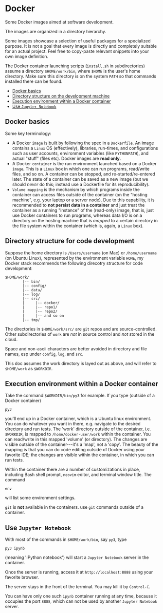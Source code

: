 # Docker

Some Docker images aimed at software development.

The images are organized in a directory hierarchy.

Some images showcase a selection of useful packages for a specialized purpose. It is not a goal that every image is directly and completely suitable for an actual project. Feel free to copy-paste relevant snippets into your own image definition.

The Docker container launching scripts (`install.sh` in subdirectories) assume a directory `$HOME/work/bin`, where `$HOME` is the user's home directory. Make sure this directory is on the system `PATH` so that commands installed there can be found.


<!-- toc -->

* [Docker basics](#docker-basics)
* [Directory structure on the development machine](#directory-structure)
* [Execution environment within a Docker container](#env-in-docker)
* [Use `Jupyter Notebook`](#jupyter-notebook)

<!-- end of toc -->

<a name="docker-basics"></a>
## Docker basics

Some key terminology:

+ A Docker `image` is built by following the spec in a `Dockerfile`. An image contains a `Linux` OS (effectively), libraries, run-times, and configurations such as user accounts, environment variables (like `PYTHONPATH`), and actual "stuff" (files etc). Docker images are **read only**.
+ A Docker `container` is the run environment launched based on a Docker `image`. This is a `Linux` box in which one can run programs, read/write files, and so on. A container can be stopped, and re-started/re-entered later. The state of a container can be saved as a new image (but we should *never* do this; instead use a Dockerfile for its reproducibility).
+ `Volume mapping` is the mechanism by which programs inside the container can access files outside of the container (on the "hosting machine", e.g. your laptop or a server node). Due to this capability, it is recommended to **not persist data in a container** and just treat the container as a running "instance" of the (read-only) image, that is, just use Docker containers to run programs, whereas data I/O is on a directory on the hosting machine that is *mapped* to a certain directory in the file system within the container (which is, again, a `Linux` box).


<a name="directory-structure"></a>
## Directory structure for code development

Suppose the home directory is `/Users/username` (on Mac) or `/home/username` (on Ubuntu Linux), represented by the environment variable `HOME`, my Docker stack recommends the following direcotry structure for code development:

```
$HOME/work/
        |-- bin/
        |-- config/
        |-- data/
        |-- log/
        |-- src/
        |     |-- docker/
        |     |-- repo1/
        |     |-- repo2/
        |     |-- and so on
        |-- tmp/
```

The directories in `$HOME/work/src/` are `git` repos and are source-controlled. Other subdirectories of `work` are *not* in source control and *not* stored in the cloud.

Space and non-ascii characters are better avoided in directory and file names, esp under `config`, `log`, and `src`.

This doc assumes the work directory is layed out as above, and will refer to `$HOME/work`  as `$WORKDIR`.


<a name="env-in-docker"></a>
## Execution environment within a Docker container

Take the command `$WORKDIR/bin/py3` for example. If you type (outside of a Docker container)

```
py3
```

you'll end up in a Docker container, which is a Ubuntu linux environment. You can do whatever you want in there, e.g. navigate to the desired directory and run tests. The 'work' directory outside of the container, i.e. `$WORKDIR`, is mapped to `/home/docker-user/work` within the container. You can read/write in this mapped 'volume' (or directory). The changes are visible outside of the container---it's a 'map', not a 'copy'. The beauty of the mapping is that you can do code editing outside of Docker using your favorite IDE; the changes are visible within the container, in which you can run tests.

Within the container there are a number of customizations in place, including Bash shell prompt, `neovim` editor, and terminal window title. The command

```
env
```

will list some environment settings.

`git` is **not** available in the containers. use `git` commands outside of a container.


<a name="jupyter-notebook"></a>
## Use `Jupyter Notebook`

With most of the commands in `$HOME/work/bin`, say `py3`, type

```
py3 ipynb
```

(meaning 'IPython notebook') will start a `Jupyter Notebook` server in the container.

Once the server is running, access it at `http://localhost:8888` using your favorite browser.

The server stays in the front of the terminal. You may kill it by `Control-C`.
  
You can have only one such `ipynb` container running at any time, because it occupies the port `8888`, which can not be used by another `Jupyter Notebook` server.


